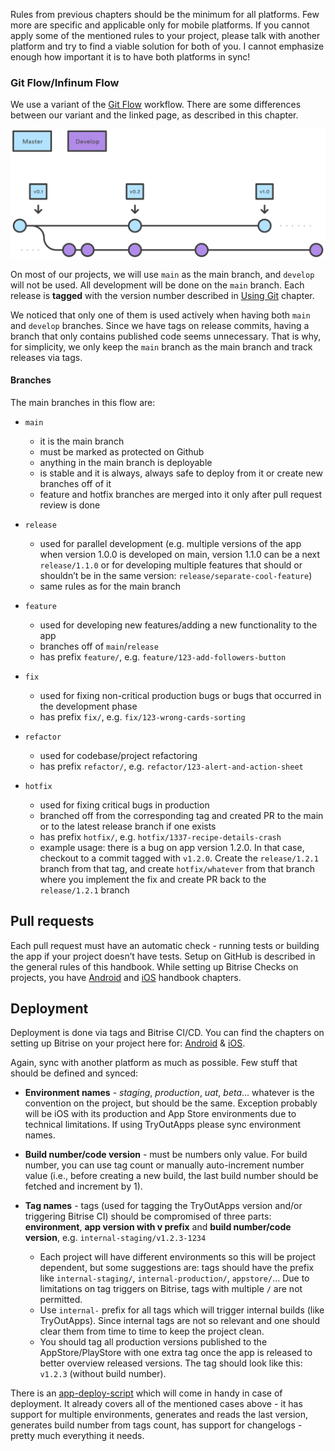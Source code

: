 Rules from previous chapters should be the minimum for all platforms. Few more are specific and applicable only for mobile platforms. If you cannot apply some of the mentioned rules to your project, please talk with another platform and try to find a viable solution for both of you. I cannot emphasize enough how important it is to have both platforms in sync!

### Git Flow/Infinum Flow

We use a variant of the [Git Flow](https://www.atlassian.com/git/tutorials/comparing-workflows/gitflow-workflow) workflow. There are some differences between our variant and the linked page, as described in this chapter.

![Git Flow](/img/using_git/git-flow.svg)

On most of our projects, we will use `main` as the main branch, and `develop` will not be used. All development will be done on the `main` branch. Each release is **tagged** with the version number described in [Using Git](/books/devproc/git/using-git) chapter.

We noticed that only one of them is used actively when having both `main` and `develop` branches. Since we have tags on release commits, having a branch that only contains published code seems unnecessary. That is why, for simplicity, we only keep the `main` branch as the main branch and track releases via tags.

#### Branches

The main branches in this flow are:

* `main`
    * it is the main branch
    * must be marked as protected on Github
    * anything in the main branch is deployable
    * is stable and it is always, always safe to deploy from it or create new branches off of it
    * feature and hotfix branches are merged into it only after pull request review is done

* `release`
    * used for parallel development (e.g. multiple versions of the app when version 1.0.0 is developed on main, version 1.1.0 can be a next `release/1.1.0` or for developing multiple features that should or shouldn’t be in the same version: `release/separate-cool-feature`)
    * same rules as for the main branch

* `feature`
    * used for developing new features/adding a new functionality to the app
    * branches off of `main`/`release`
    * has prefix `feature/`, e.g. `feature/123-add-followers-button`

* `fix`
    * used for fixing non-critical production bugs or bugs that occurred in the development phase
    * has prefix `fix/`, e.g. `fix/123-wrong-cards-sorting`

* `refactor`
    * used for codebase/project refactoring
    * has prefix `refactor/`, e.g. `refactor/123-alert-and-action-sheet`

* `hotfix`
    * used for fixing critical bugs in production
    * branched off from the corresponding tag and created PR to the main or to the latest release branch if one exists
    * has prefix `hotfix/`, e.g. `hotfix/1337-recipe-details-crash`
    * example usage: there is a bug on app version 1.2.0. In that case, checkout to a commit tagged with `v1.2.0`. Create the `release/1.2.1` branch from that tag, and create `hotfix/whatever` from that branch where you implement the fix and create PR back to the `release/1.2.1` branch

## Pull requests

Each pull request must have an automatic check - running tests or building the app if your project doesn’t have tests. Setup on GitHub is described in the general rules of this handbook. While setting up Bitrise Checks on projects, you have [Android](/books/android/ci-and-code-analysis/continuous-integration) and [iOS](/books/ios/bitrise-ci/pull-request-ci-check) handbook chapters.

## Deployment

Deployment is done via tags and Bitrise CI/CD. You can find the chapters on setting up Bitrise on your project here for: [Android](/books/android/bitrise) & [iOS](/books/ios/bitrise-ci/general-intro).

Again, sync with another platform as much as possible. Few stuff that should be defined and synced:

* **Environment names** - *staging*, *production*, *uat*, *beta*... whatever is the convention on the project, but should be the same. Exception probably will be iOS with its production and App Store environments due to technical limitations. If using TryOutApps please sync environment names.

* **Build number/code version** - must be numbers only value. For build number, you can use tag count or manually auto-increment number value (i.e., before creating a new build, the last build number should be fetched and increment by 1).

* **Tag names** - tags (used for tagging the TryOutApps version and/or triggering Bitrise CI) should be compromised of three parts: **environment**, **app version with v prefix** and **build number/code version**, e.g. `internal-staging/v1.2.3-1234`
    * Each project will have different environments so this will be project dependent, but some suggestions are: tags should have the prefix like `internal-staging/`, `internal-production/`, `appstore/`... Due to limitations on tag triggers on Bitrise, tags with multiple `/` are not permitted.
    * Use `internal-` prefix for all tags which will trigger internal builds (like TryOutApps). Since internal tags are not so relevant and one should clear them from time to time to keep the project clean.
    * You should tag all production versions published to the AppStore/PlayStore with one extra tag once the app is released to better overview released versions. The tag should look like this: `v1.2.3` (without build number).

There is an [app-deploy-script](https://github.com/infinum/app-deploy-script) which will come in handy in case of deployment. It already covers all of the mentioned cases above - it has support for multiple environments, generates and reads the last version, generates build number from tags count, has support for changelogs - pretty much everything it needs.
